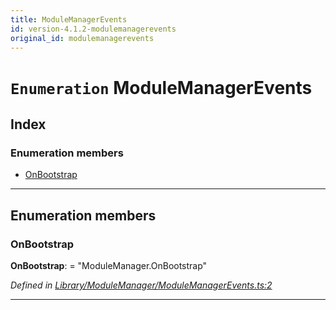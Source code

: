 ```yaml
---
title: ModuleManagerEvents
id: version-4.1.2-modulemanagerevents
original_id: modulemanagerevents
---
```


# `Enumeration` ModuleManagerEvents

## Index

### Enumeration members

* [OnBootstrap](modulemanagerevents#onbootstrap)

---

## Enumeration members

<a id="onbootstrap"></a>

###  OnBootstrap

**OnBootstrap**:  = "ModuleManager.OnBootstrap"

*Defined in [Library/ModuleManager/ModuleManagerEvents.ts:2](https://github.com/SpoonX/stix/blob/64b0f60/src/Library/ModuleManager/ModuleManagerEvents.ts#L2)*

___

